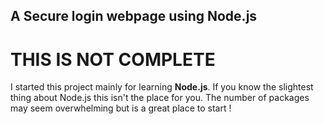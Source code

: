 ## A Secure login webpage using Node.js
# THIS IS NOT COMPLETE
I started this project mainly for learning **Node.js**. If you know the slightest thing about Node.js this isn't the place for you. The number of packages may seem overwhelming but is a great place to start !

